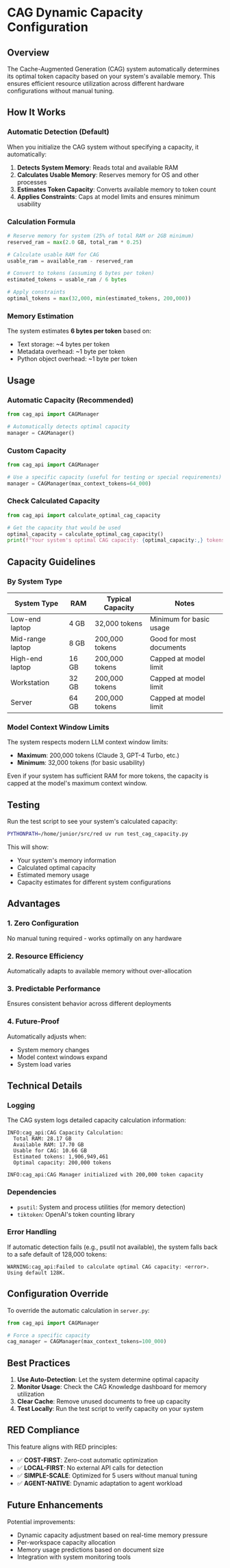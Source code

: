 # CAG Dynamic Capacity Configuration

## Overview

The Cache-Augmented Generation (CAG) system automatically determines its optimal token capacity based on your system's available memory. This ensures efficient resource utilization across different hardware configurations without manual tuning.

## How It Works

### Automatic Detection (Default)

When you initialize the CAG system without specifying a capacity, it automatically:

1. **Detects System Memory**: Reads total and available RAM
2. **Calculates Usable Memory**: Reserves memory for OS and other processes
3. **Estimates Token Capacity**: Converts available memory to token count
4. **Applies Constraints**: Caps at model limits and ensures minimum usability

### Calculation Formula

```python
# Reserve memory for system (25% of total RAM or 2GB minimum)
reserved_ram = max(2.0 GB, total_ram * 0.25)

# Calculate usable RAM for CAG
usable_ram = available_ram - reserved_ram

# Convert to tokens (assuming 6 bytes per token)
estimated_tokens = usable_ram / 6 bytes

# Apply constraints
optimal_tokens = max(32,000, min(estimated_tokens, 200,000))
```

### Memory Estimation

The system estimates **6 bytes per token** based on:
- Text storage: ~4 bytes per token
- Metadata overhead: ~1 byte per token
- Python object overhead: ~1 byte per token

## Usage

### Automatic Capacity (Recommended)

```python
from cag_api import CAGManager

# Automatically detects optimal capacity
manager = CAGManager()
```

### Custom Capacity

```python
from cag_api import CAGManager

# Use a specific capacity (useful for testing or special requirements)
manager = CAGManager(max_context_tokens=64_000)
```

### Check Calculated Capacity

```python
from cag_api import calculate_optimal_cag_capacity

# Get the capacity that would be used
optimal_capacity = calculate_optimal_cag_capacity()
print(f"Your system's optimal CAG capacity: {optimal_capacity:,} tokens")
```

## Capacity Guidelines

### By System Type

| System Type       | RAM   | Typical Capacity | Notes                          |
|-------------------|-------|------------------|--------------------------------|
| Low-end laptop    | 4 GB  | 32,000 tokens    | Minimum for basic usage        |
| Mid-range laptop  | 8 GB  | 200,000 tokens   | Good for most documents        |
| High-end laptop   | 16 GB | 200,000 tokens   | Capped at model limit          |
| Workstation       | 32 GB | 200,000 tokens   | Capped at model limit          |
| Server            | 64 GB | 200,000 tokens   | Capped at model limit          |

### Model Context Window Limits

The system respects modern LLM context window limits:

- **Maximum**: 200,000 tokens (Claude 3, GPT-4 Turbo, etc.)
- **Minimum**: 32,000 tokens (for basic usability)

Even if your system has sufficient RAM for more tokens, the capacity is capped at the model's maximum context window.

## Testing

Run the test script to see your system's calculated capacity:

```bash
PYTHONPATH=/home/junior/src/red uv run test_cag_capacity.py
```

This will show:
- Your system's memory information
- Calculated optimal capacity
- Estimated memory usage
- Capacity estimates for different system configurations

## Advantages

### 1. Zero Configuration
No manual tuning required - works optimally on any hardware

### 2. Resource Efficiency
Automatically adapts to available memory without over-allocation

### 3. Predictable Performance
Ensures consistent behavior across different deployments

### 4. Future-Proof
Automatically adjusts when:
- System memory changes
- Model context windows expand
- System load varies

## Technical Details

### Logging

The CAG system logs detailed capacity calculation information:

```
INFO:cag_api:CAG Capacity Calculation:
  Total RAM: 28.17 GB
  Available RAM: 17.70 GB
  Usable for CAG: 10.66 GB
  Estimated tokens: 1,906,949,461
  Optimal capacity: 200,000 tokens

INFO:cag_api:CAG Manager initialized with 200,000 token capacity
```

### Dependencies

- `psutil`: System and process utilities (for memory detection)
- `tiktoken`: OpenAI's token counting library

### Error Handling

If automatic detection fails (e.g., psutil not available), the system falls back to a safe default of 128,000 tokens:

```
WARNING:cag_api:Failed to calculate optimal CAG capacity: <error>. Using default 128K.
```

## Configuration Override

To override the automatic calculation in `server.py`:

```python
from cag_api import CAGManager

# Force a specific capacity
cag_manager = CAGManager(max_context_tokens=100_000)
```

## Best Practices

1. **Use Auto-Detection**: Let the system determine optimal capacity
2. **Monitor Usage**: Check the CAG Knowledge dashboard for memory utilization
3. **Clear Cache**: Remove unused documents to free up capacity
4. **Test Locally**: Run the test script to verify capacity on your system

## RED Compliance

This feature aligns with RED principles:

- ✅ **COST-FIRST**: Zero-cost automatic optimization
- ✅ **LOCAL-FIRST**: No external API calls for detection
- ✅ **SIMPLE-SCALE**: Optimized for 5 users without manual tuning
- ✅ **AGENT-NATIVE**: Dynamic adaptation to agent workload

## Future Enhancements

Potential improvements:
- Dynamic capacity adjustment based on real-time memory pressure
- Per-workspace capacity allocation
- Memory usage predictions based on document size
- Integration with system monitoring tools
